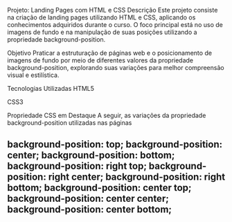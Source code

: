 
Projeto: Landing Pages com HTML e CSS
Descrição
Este projeto consiste na criação de landing pages utilizando HTML e CSS, aplicando os conhecimentos adquiridos durante o curso. O foco principal está no uso de imagens de fundo e na manipulação de suas posições utilizando a propriedade background-position.

Objetivo
Praticar a estruturação de páginas web e o posicionamento de imagens de fundo por meio de diferentes valores da propriedade background-position, explorando suas variações para melhor compreensão visual e estilística.

Tecnologias Utilizadas
HTML5

CSS3

Propriedade CSS em Destaque
A seguir, as variações da propriedade background-position utilizadas nas páginas


background-position: top;
background-position: center;
background-position: bottom;
background-position: right top;
background-position: right center;
background-position: right bottom;
background-position: center top;
background-position: center center;
background-position: center bottom;
---
